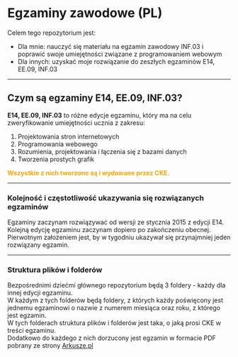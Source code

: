 # Egzaminy zawodowe (PL)

Celem tego repozytorium jest:

- Dla mnie: nauczyć się materiału na egzamin zawodowy INF.03 i poprawić swoje umiejętności związane z programowaniem webowym
- Dla innych: uzyskać moje rozwiązanie do zeszłych egzaminów E14, EE.09, INF.03

---

## Czym są egzaminy E14, EE.09, INF.03?

**E14, EE.09, INF.03** to różne edycje egzaminu, który ma na celu zweryfikowanie umiejętności ucznia z zakresu:
1. Projektowania stron internetowych
2. Programowania webowego
3. Rozumienia, projektowania i łączenia się z bazami danych
4. Tworzenia prostych grafik

<span style="color: orange; font-weight: bold;">Wszystkie z nich tworzone są i wydawane przez CKE.</span>
   
---

### **Kolejność i częstotliwość ukazywania się rozwiązanych egzaminów**

Egzaminy zaczynam rozwiązywać od wersji ze stycznia 2015 z edycji E14.  
Kolejną edycję egzaminu zaczynam dopiero po zakończeniu obecnej.  
Pierwotnym założeniem jest, by w tygodniu ukazywał się przynajmniej jeden rozwiązany egzamin.

---

### **Struktura plików i folderów**

Bezpośrednimi dziećmi głównego repozytorium będą 3 foldery - każdy dla innej edycji egzaminu.  
W każdym z tych folderów będą foldery, z których każdy poświęcony jest jednemu egzaminowi o nazwie z numerem miesiąca oraz roku, z którego jest egzamin.  
W tych folderach struktura plików i folderów jest taka, o jaką prosi CKE w treści egzaminu.  
Dodatkowo do każdego z nich dorzucony jest egzamin w formacie PDF pobrany ze strony [Arkusze.pl](https://arkusze.pl/technik-informatyk-egzamin-zawodowy/)

